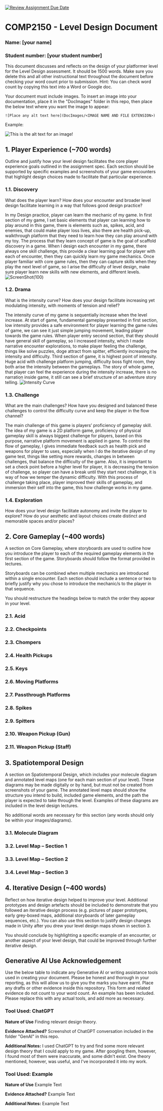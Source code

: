 [![Review Assignment Due Date](https://classroom.github.com/assets/deadline-readme-button-24ddc0f5d75046c5622901739e7c5dd533143b0c8e959d652212380cedb1ea36.svg)](https://classroom.github.com/a/YyUO0xtt)
# COMP2150  - Level Design Document
### Name: [your name]
### Student number: [your student number] 

This document discusses and reflects on the design of your platformer level for the Level Design assessment. It should be 1500 words. Make sure you delete this and all other instructional text throughout the document before checking your word count prior to submission. Hint: You can check word count by copying this text into a Word or Google doc.

Your document must include images. To insert an image into your documentation, place it in the "DocImages" folder in this repo, then place the below text where you want the image to appear:

```
![Place any alt text here](DocImages/<IMAGE NAME AND FILE EXTENSION>)
```

Example:

![This is the alt text for an image!](DocImages/exampleimage.png)

## 1. Player Experience (~700 words)
Outline and justify how your level design facilitates the core player experience goals outlined in the assignment spec. Each section should be supported by specific examples and screenshots of your game encounters that highlight design choices made to facilitate that particular experience.

### 1.1. Discovery
What does the player learn? How does your encounter and broader level design facilitate learning in a way that follows good design practice?

In my Design practice, player can learn the mechanic of my game. In first section of my game, I set basic elements that player can learning how to play around in this game, there is elements such as, spikes, acid, and enemies, that could make player loss lives, also there are health pick-up, walkthrough platform that they need to learn how they can play around with my toy. The process that they learn concept of game is the goal of scaffold discovery in a game. When I design each encounter in my game, there always one skill challenge, this provide a clear learning goal for player with each of encounter, then they can quickly learn my game mechanics. Once player familiar with core game rules, then they can capture skills when they play the next level of game, so I arise the difficulty of level design, make sure player learn new skills with new elements, and different levels.
![ScreenShot(100)](https://github.com/COMP2150-24s1/level-design-assessment-lilfengfeng/assets/106721448/48180205-0797-42c6-842c-a9124efc8fd3)

### 1.2. Drama
What is the intensity curve? How does your design facilitate increasing yet modulating intensity, with moments of tension and relief? 

The intensity curve of my game is sequentially increase when the level increase. At start of game, fundamental gameplay presented in first section, low intensity provides a safe environment for player learning the game rules of game, we can see it just simple jumping movement, leading player towards the game rules. When player entry second section, that they should have general skill of gameplay, so I increased intensity, which I made narrative encounter explorations, to make player feeling the challenge, things like solve puzzles, doge attract from spitter, efficiently increasing the intensity and difficulty. Third section of game, it is highest point of intensity. Huge acid with challenge platform jumping, difficulty boss fight room, they both arise the intensity between the gameplays. The story of whole game, that player can feel the experience during the intensity increase, there is no narration inside game, it still can see a brief structure of an adventure story telling.
![Intensity Curve](https://github.com/COMP2150-24s1/level-design-assessment-lilfengfeng/assets/106721448/30bfdfcd-e0b8-48ca-9f55-417dcf87eeff)



### 1.3. Challenge
What are the main challenges? How have you designed and balanced these challenges to control the difficulty curve and keep the player in the flow channel?

The main challenge of this game is players’ proficiency of gameplay skill. The idea of my game is a 2D platform game, proficiency of physical gameplay skill is always biggest challenge for players, based on this purpose, narrative platform movement is applied in game. To control the flow of gameplay, I gives immediate feedback such as health pick and weapons for player to uses, especially when I do the iterative design of my game test, things like setting more rewards, changes in between challenges, that balance the difficulty of the game. Also, it is important to set a check point before a higher level for player, it is decreasing the tension of challenge, so player can have a break until they start next challenge, it is way of how we temper the dynamic difficulty. With this process of challenge taking place, player improved their skills of gameplay, and immersion their self into the game, this how challenge works in my game.

### 1.4. Exploration
How does your level design facilitate autonomy and invite the player to explore? How do your aesthetic and layout choices create distinct and memorable spaces and/or places?

## 2. Core Gameplay (~400 words)
A section on Core Gameplay, where storyboards are used to outline how you introduce the player to each of the required gameplay elements in the first section of the game. Storyboards should follow the format provided in lectures.

Storyboards can be combined when multiple mechanics are introduced within a single encounter. Each section should include a sentence or two to briefly justify why you chose to introduce the mechanic/s to the player in that sequence.

You should restructure the headings below to match the order they appear in your level.

### 2.1. Acid

### 2.2. Checkpoints

### 2.3. Chompers

### 2.4. Health Pickups

### 2.5. Keys

### 2.6. Moving Platforms

### 2.7. Passthrough Platforms

### 2.8. Spikes

### 2.9. Spitters

### 2.10. Weapon Pickup (Gun)

### 2.11. Weapon Pickup (Staff)

## 3. Spatiotemporal Design
A section on Spatiotemporal Design, which includes your molecule diagram and annotated level maps (one for each main section of your level). These diagrams may be made digitally or by hand, but must not be created from screenshots of your game. The annotated level maps should show the structure you intend to build, included game elements, and the path the player is expected to take through the level. Examples of these diagrams are included in the level design lectures.

No additional words are necessary for this section (any words should only be within your images/diagrams).
 
### 3.1. Molecule Diagram

### 3.2. Level Map – Section 1

### 3.3.	Level Map – Section 2

### 3.4.	Level Map – Section 3

## 4. Iterative Design (~400 words)
Reflect on how iterative design helped to improve your level. Additional prototypes and design artefacts should be included to demonstrate that you followed an iterative design process (e.g. pictures of paper prototypes, early grey-boxed maps, additional storyboards of later gameplay sequences, etc.). You can also use this section to justify design changes made in Unity after you drew your level design maps shown in section 3. 

You should conclude by highlighting a specific example of an encounter, or another aspect of your level design, that could be improved through further iterative design.

## Generative AI Use Acknowledgement

Use the below table to indicate any Generative AI or writing assistance tools used in creating your document. Please be honest and thorough in your reporting, as this will allow us to give you the marks you have earnt. Place any drafts or other evidence inside this repository. This form and related evidence do not count to your word count.
An example has been included. Please replace this with any actual tools, and add more as necessary.


### Tool Used: ChatGPT
**Nature of Use** Finding relevant design theory.

**Evidence Attached?** Screenshot of ChatGPT conversation included in the folder "GenAI" in this repo.

**Additional Notes:** I used ChatGPT to try and find some more relevant design theory that I could apply to my game. After googling them, however, I found most of them were inaccurate, and some didn't exist. One theory mentioned, however, was useful, and I've incorporated it into my work.

### Tool Used: Example
**Nature of Use** Example Text

**Evidence Attached?** Example Text

**Additional Notes:** Example Text


